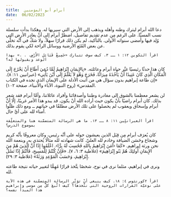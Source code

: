 ```yaml
---
title:  أبرام أبو المؤمنين
date:  06/02/2023
---
```


دعا الله أبرام ليترك وطنه وأهله ويذهب إلى الأرض التي سيريها له. وهكذا بدأت سلسلة نسب المسيَّا. على الرغم مِن عدم تقديم تفاصيل، اضطرَّ أبرام إلى أنْ يغادر الأرض التي وُلِد فيها وأمضى سنواته الأولى. بالتأكيد، لم يكن ذلك قرارًا سهلاً، ولا شكَّ في أنَّه تخلَّى عن بعض المُتَع الأرضية ووسائل الراحة لكي يقوم بذلك.

`اقرأ التكوين ١٢: ١ ــ ٣. كيف سوف تتبارك «جَمِيعُ قَبَائِلِ الأَرْضِ. . .» بهذا الوعد وبقبولها له؟`

كان هذا حدثًا رئيسيًا غيَّر حياة أبرام وعائلته. «بِالإِيمَانِ إِبْرَاهِيمُ لَمَّا دُعِيَ أَطَاعَ أَنْ يَخْرُجَ إِلَى الْمَكَانِ الَّذِي كَانَ عَتِيدًا أَنْ يَأْخُذَهُ مِيرَاثًا، فَخَرَجَ وَهُوَ لاَ يَعْلَمُ إِلَى أَيْنَ يَأْتِي» (عبرانيين ١١: ٨). «إن طاعة إبراهيم بدون سؤال هي من أثبت الأدلة على الإيمان الذي نجده في الكتاب المقدس» (روح النبوة، الآباء والأنبياء، صفحة ١٠٢).

لن يشعر معظمنا بالشوق إلى مغادرة وطننا وأصدقائنا وأفراد عائلاتنا، وأمَّا أبرام فقد شعر بذلك. كان أبرام راضيًا بأنْ يكون حيث أراده الله أنْ يكون. قد يبدو هذا الأمر غريبًا، إلَّا أنَّ أبرام وإسحاق ويعقوب لم يحصلوا على تلك الأرض مطلقًا في حياتهم ــ ومع ذلك ظلّوا أمناء لله على أيَّ حال.

`اقرأ العبرانيِّين ١١: ٨ ــ ١٣. ما هي الرسالة المتضمَّنة هنا والمتعلِّقة بموضوع الدرس؟`

كان يُعرَف أبرام مِن قِبَل الذين يعيشون حوله على أنَّه رئيس، وكان معروفًا بأنَّه كريم وشجاع وحَسَن الضيافة وخادم لله العليّ. كانت شهادته لله مثالًا يُحتذى به. وبنعمة الله نحن ورثة إبراهيم. «كَمَا ‹آمَنَ إِبْرَاهِيمُ بِاللهِ فَحُسِبَ لَهُ بِرًّا›. اعْلَمُوا إِذًا أَنَّ الَّذِينَ هُمْ مِنَ الإِيمَانِ أُولئِكَ هُمْ بَنُو إِبْرَاهِيمَ» (غلاطية ٣: ٦، ٧). «فَإِنْ كُنْتُمْ لِلْمَسِيحِ، فَأَنْتُمْ إِذًا نَسْلُ إِبْرَاهِيمَ، وَحَسَبَ الْمَوْعِدِ وَرَثَةٌ» (غلاطية ٣: ٢٩).

ونرى في إبراهيم، مثلما نرى في نوح، شخصًا يتَّخذ قرارًا مُهِمًّا لتغيير حياته نتيجة طاعته لله.

`اقرأ ٢كورنثوس ٤: ١٨. كيف ينبغي أنْ تؤثِّر الرسالة المتضمَّنة في هذه الآية على نوعيَّة القرارات الروحية التي نتَّخذها؟ كيف اتَّبعَ كلٌّ مِن موسى وإبراهيم هذا المبدأ نفسه؟`